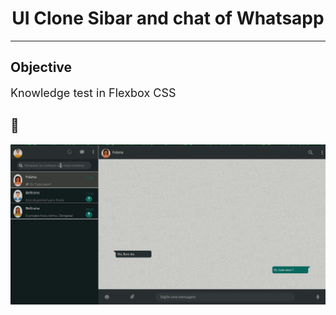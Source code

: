 <h1 align="center"> UI Clone Sibar and chat of  Whatsapp</h1>
<!-- <p align="center"> </p> -->

 ---

## Objective 
<font size="4"> Knowledge test in Flexbox CSS</font> 

## 🎥 
<p align='center'>
<img src='./.github/whats.gif' width='700'>
</p>